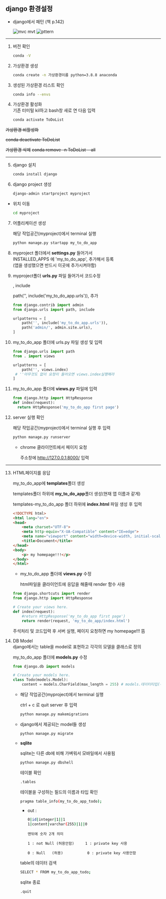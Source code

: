 ## django 환경설정

- django에서 패턴 (책 p.142)

  ![mvc mvt](https://babytiger.netlify.app/media/mtv.png)
  ![pttern](https://babytiger.netlify.app/media/mvc-cycle.png)

---



1. 버전 확인

   ```bash
   conda -V
   ```

   

2. 가상환경 생성

   ```bash
   conda create -n 가상환경이름 python=3.8.8 anaconda
   ```

   

3. 생성된 가상환경 리스트 확인

   ```bash
   conda info --envs
   ```

   

4. 가상환경 활성화  
   기존 터미털 kil하고 bash창 새로 연 다음 입력
   
   ```bash
   conda activate ToDoList
   ```





~~가상환경 비활성화~~

~~conda deactivate ToDoList~~

~~가상환경 삭제~~
~~conda remove -n ToDoList --all~~

---

5. django 설치

   ```bash
   conda install django
   ```

   

6. django project 생성

   ```bash
   django-admin startproject myproject
   ```

- 위치 이동

  ```bash
  cd myproject
  ```




7. 어플리케이션 생성

   해당 작업공간(myproject)에서 terminal 실행

   ```python
   python manage.py startapp my_to_do_app 
   ```



8. myproject 폴더에서 **settings.py** 들어가서  
   INSTALLED_APPS 에 'my_to_do_app', 추가해서 등록  
   (앱을 생성했으면 반드시 이곳에 추가시켜야함)

   
   
9. myproject폴더 **urls.py** 파일 들어가서 코드수정

   , include
   
   path('', include('my_to_do_app.urls')),  추가
   
   ```python
   from django.contrib import admin
   from django.urls import path, include
   
   urlpatterns = [
       path('', include('my_to_do_app.urls')),
       path('admin/', admin.site.urls),
   ]
   ```
   
   


10. my_to_do_app 폴더에 urls.py 파일 생성 및 입력

    ```python
    from django.urls import path
    from . import views
    
    urlpatterns = [
        path('', views.index)  
     # ''아무것도 없이 요청이 들어오면 views.index실행해라
    ]
    ```

    

11. my_to_do_app 폴더에 **views.py** 파일에 입력

    ```python
    from django.http import HttpResponse
    def index(request):
      return HttpResponse('my_to_do_app first page')
    ```

    

12. server 실행 확인

    해당 작업공간(myproject)에서 terminal 실행 후 입력
    
    ```python
    python manage.py runserver
    ```

    - chrome 클라이언트에서 페이지 요청
    
       주소창에  http://127.0.0.1:8000/   입력

---



13. HTML페이지를 응답

    my_to_do_app에  **templates**폴더 생성

    templates폴더 하위에 **my_to_do_app**폴더 생성(현재 앱 이름과 같게)

    templates-my_to_do_app 폴더 하위에 **index.html** 파일 생성 후 입력

    ```html
    <!DOCTYPE html>
    <html lang="en">
    <head>
        <meta charset="UTF-8">
        <meta http-equiv="X-UA-Compatible" content="IE=edge">
        <meta name="viewport" content="width=device-width, initial-scale=1.0">
        <title>Document</title>
    </head>
    <body>
        <p> my homepage!!!</p>
    </body>
    </html>
    ```

    - my_to_do_app 폴더에 **views.py** 수정

      html파일을 클라이언트에 응답을 해줄때 render 함수 사용

    ```python
    from django.shortcuts import render
    from django.http import HttpResponse
    
    # Create your views here.
    def index(request):
        #return HttpResponse('my_to_do_app first page')
        return render(request, 'my_to_do_app/index.html')    
    ```

    주석처리 및 코드입력 후 서버 실행, 페이지 요청하면 my homepage!!! 뜸

    

14. DB Model  
    django에서는 table을 model로 표현하고 각각의 모델을 클래스로 정의

    my_to_do_app 폴더에 **models.py** 수정

    ```python
    from django.db import models
    
    # Create your models here.
    class Todo(models.Model):
        content = models.CharField(max_length = 255) # models.데이터타입(속성)
    ```

    - 해당 작업공간(myproject)에서 terminal 실행

      ctrl + c 로 quit server 후 입력

      ```bash
      python manage.py makemigrations
      ```

    - django에서 제공되는 model들 생성

      ```bash
      python manage.py migrate
      ```

      

    - **sqlite** 

      sqlite는 다른 db에 비해 가벼워서 모바일에서 사용됨

      ```bash
      python manage.py dbshell
      ```

      테이블 확인

      ```bash
      .tables
      ```

      테이블을 구성하는 필드의 이름과 타입 확인

      ```bash
      pragma table_info(my_to_do_app_todo);
      ```

      - out :

        ```bash
        0|id|integer|1||1
        1|content|varchar(255)|1||0
        ```

            맨뒤에 숫자 2개 의미

            1 : not Null (허용안함)     1 : private key 사용

            0 : Null   (허용)           0 : private key 사용안함

      table의 데이터 검색

      ```bash 
      SELECT * FROM my_to_do_app_todo;
      ```

      sqlite 종료

      ```bash
      .quit
      ```

      
